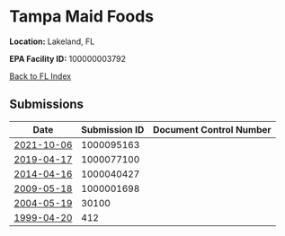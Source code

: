 # Tampa Maid Foods

**Location:** Lakeland, FL

**EPA Facility ID:** 100000003792

[Back to FL Index](../../index.md)

## Submissions

| Date | Submission ID | Document Control Number |
|------|--------------|-------------------------|
| [2021-10-06](submissions/1000095163.md) | 1000095163 |  |
| [2019-04-17](submissions/1000077100.md) | 1000077100 |  |
| [2014-04-16](submissions/1000040427.md) | 1000040427 |  |
| [2009-05-18](submissions/1000001698.md) | 1000001698 |  |
| [2004-05-19](submissions/30100.md) | 30100 |  |
| [1999-04-20](submissions/412.md) | 412 |  |
